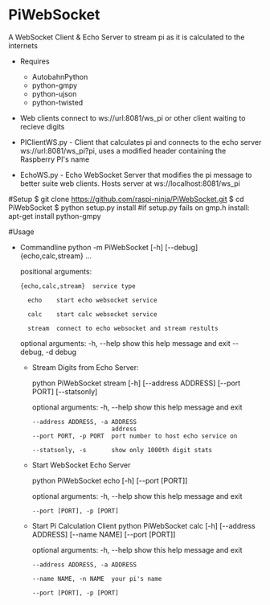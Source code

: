 # PiWebSocket
A WebSocket Client & Echo Server to stream pi as it is calculated to the internets

- Requires
    - AutobahnPython
    - python-gmpy
    - python-ujson
    - python-twisted

- Web clients connect to ws://url:8081/ws_pi or other client waiting to recieve digits
- PIClientWS.py - Client that calculates pi and connects to the echo server ws://url:8081/ws_pi?pi,  uses a modified header     containing the Raspberry PI's name
- EchoWS.py - Echo WebSocket Server that modifies the pi message to better suite web clients.  Hosts server at
   ws://localhost:8081/ws_pi

#Setup
    $ git clone https://github.com/raspi-ninja/PiWebSocket.git
    $ cd PiWebSocket
    $ python setup.py install
    #if setup.py fails on gmp.h install: apt-get install python-gmpy

#Usage
- Commandline
    python -m PiWebSocket [-h] [--debug] {echo,calc,stream} ...

    positional arguments:
    
      {echo,calc,stream}  service type
      
        echo    start echo websocket service
        
        calc    start calc websocket service
        
        stream  connect to echo websocket and stream restults

    optional arguments:
      -h, --help          show this help message and exit
      --debug, -d         debug


    - Stream Digits from Echo Server:
    
        python PiWebSocket stream [-h] [--address ADDRESS] [--port PORT] [--statsonly]

        optional arguments:
          -h, --help            show this help message and exit
          
          --address ADDRESS, -a ADDRESS
                                address
          --port PORT, -p PORT  port number to host echo service on
          
          --statsonly, -s       show only 1000th digit stats


    - Start WebSocket Echo Server
    
        python PiWebSocket echo [-h] [--port [PORT]]

        optional arguments:
          -h, --help            show this help message and exit
          
          --port [PORT], -p [PORT]

    - Start Pi Calculation Client
        python PiWebSocket calc [-h] [--address ADDRESS] [--name NAME] [--port [PORT]]

        optional arguments:
          -h, --help            show this help message and exit
          
          --address ADDRESS, -a ADDRESS
          
          --name NAME, -n NAME  your pi's name
          
          --port [PORT], -p [PORT]

